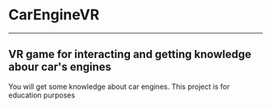 # CarEngineVR
---
VR game for interacting and getting knowledge abour car's engines
---
You will get some knowledge about car engines. This project is for education purposes
